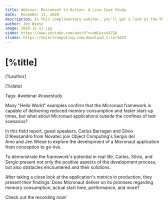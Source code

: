 ```yaml
---
title: Webinar: Micronaut in Action: A Live Case Study
date:  December 11, 2020 
description: In this complimentary webinar, you'll get a look at the Micronaut framework in its natural habitat – an actual productive environment where it powers an application that handles several thousand calls per minute!
author: Jen Wiese
image: 2020-12-11.jpg
video: https://www.youtube.com/watch?v=uWLbzzV4ZS8
slides: https://objectcomputing.com/download_file/5025
---
```


# [%title]

[%author]

[%date] 

Tags: #webinar #casestudy

Many "Hello World" examples confirm that the Micronaut framework is capable of delivering reduced memory consumption and faster start-up times, but what about Micronaut applications outside the confines of test scenarios?  

In this field report, guest speakers, Carlos Barragan and Silvio D'Alessandro from Novatec join Object Computing's Sergio del Amo and Jen Wiese to explore the development of a Micronaut application from conception to go-live.

To demonstrate the framework's potential in real life, Carlos, Silvio, and Sergio present not only the positive aspects of the development process, but also obstacles encountered and their solutions.

After taking a close look at the application's metrics in production, they present their findings: Does Micronaut deliver on its promises regarding memory consumption, actual start time, performance, and more?

Check out the recording now!
